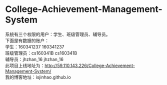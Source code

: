 # College-Achievement-Management-System
系统有三个权限的用户：学生、班级管理员、辅导员。<br/>
下面是有数据的账户：<br/>
  学生：160341237 160341237<br/>
  班级管理员：cs160341B cs160341B<br/>
  辅导员：jhzhan_16 jhzhan_16<br/>
  此项目上线地址为：http://59.110.143.226/College-Achievement-Management-System/ <br/>
  我的博客地址：isjinhao.github.io
